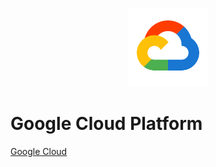 <p align=center><img src='Cloud.png' width=25%></p>

# Google Cloud Platform

[Google Cloud](https://cloud.google.com/)
